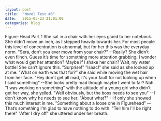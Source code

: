 ```yaml
---
layout: post
title:  "Novel Test #8"
date:   2015-03-23 21:01:00
categories: blog
---
```


Figure-Head Part 1 
She sat in a chair with her eyes glued to her notebook.
She didn't move an inch, as I stepped heavily towards her.
For most people this level of concentration is abnormal, but for her this was the everyday norm.
"Sera, don't you ever move from your chair?”
--Really? She didn't even flinch. Guess it’s time for something more attention grabbing. I wonder what would get her attention? Maybe if I shake her chair? Wait, my water bottle! She can’t ignore this.
"Surprise!"
"Isaac!" she said as she looked up at me. "What on earth was that for?” she said while moving the wet hair from her face.
"Hey don't get all mad, it's your fault for not looking up when I said something"
--She looks pretty mad though maybe I went to far? Nah.
"I was working on something" with the attitude of a young girl who didn't get her way, she yelled.
"Well obviously, but the boss needs to see you"
--I don't know why he needs to see her.
"About what?"
--If only she showed this much interest in me.
"Something about a loose one in Figurehead"
--That’s something I'm glad to have nothing to do with.
"Tell him I'll be right there" "After I dry off" she uttered under her breath.
